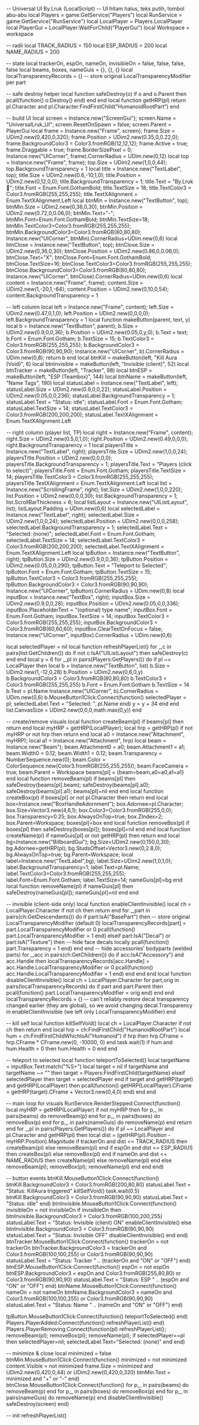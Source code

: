-- Universal UI By.Lruk (LocalScript)
-- UI hitam halus, teks putih, tombol abu-abu
local Players = game:GetService("Players")
local RunService = game:GetService("RunService")
local LocalPlayer = Players.LocalPlayer
local PlayerGui = LocalPlayer:WaitForChild("PlayerGui")
local Workspace = workspace

-- radii
local TRACK_RADIUS = 150
local ESP_RADIUS = 200
local NAME_RADIUS = 200

-- state
local trackerOn, espOn, nameOn, invisibleOn = false, false, false, false
local beams, boxes, nameGuis = {}, {}, {}
local localTransparencyRecords = {} -- store original LocalTransparencyModifier per part

-- safe destroy helper
local function safeDestroy(o) if o and o.Parent then pcall(function() o:Destroy() end) end end
local function getHRP(pl) return pl.Character and pl.Character:FindFirstChild("HumanoidRootPart") end

-- build UI
local screen = Instance.new("ScreenGui"); screen.Name = "UniversalLruk_UI"; screen.ResetOnSpawn = false; screen.Parent = PlayerGui
local frame = Instance.new("Frame", screen); frame.Size = UDim2.new(0,420,0,320); frame.Position = UDim2.new(0.35,0,0.22,0); frame.BackgroundColor3 = Color3.fromRGB(12,12,12); frame.Active = true; frame.Draggable = true; frame.BorderSizePixel = 0; Instance.new("UICorner", frame).CornerRadius = UDim.new(0,12)
local top = Instance.new("Frame", frame); top.Size = UDim2.new(1,0,0,44); top.BackgroundTransparency = 1
local title = Instance.new("TextLabel", top); title.Size = UDim2.new(0.6,-10,1,0); title.Position = UDim2.new(0,12,0,0); title.BackgroundTransparency = 1; title.Text = "By.Lruk 💜"; title.Font = Enum.Font.GothamBold; title.TextSize = 18; title.TextColor3 = Color3.fromRGB(255,255,255); title.TextXAlignment = Enum.TextXAlignment.Left
local btnMin = Instance.new("TextButton", top); btnMin.Size = UDim2.new(0,36,0,30); btnMin.Position = UDim2.new(0.72,0,0.06,0); btnMin.Text="-"; btnMin.Font=Enum.Font.GothamBold; btnMin.TextSize=18; btnMin.TextColor3=Color3.fromRGB(255,255,255); btnMin.BackgroundColor3=Color3.fromRGB(80,80,80); Instance.new("UICorner", btnMin).CornerRadius=UDim.new(0,6)
local btnClose = Instance.new("TextButton", top); btnClose.Size = UDim2.new(0,36,0,30); btnClose.Position = UDim2.new(0.86,0,0.06,0); btnClose.Text="X"; btnClose.Font=Enum.Font.GothamBold; btnClose.TextSize=16; btnClose.TextColor3=Color3.fromRGB(255,255,255); btnClose.BackgroundColor3=Color3.fromRGB(80,80,80); Instance.new("UICorner", btnClose).CornerRadius=UDim.new(0,6)
local content = Instance.new("Frame", frame); content.Size = UDim2.new(1,-20,1,-64); content.Position = UDim2.new(0,10,0,54); content.BackgroundTransparency = 1

-- left column
local left = Instance.new("Frame", content); left.Size = UDim2.new(0.47,0,1,0); left.Position = UDim2.new(0,0,0,0); left.BackgroundTransparency = 1
local function makeButton(parent, text, y) local b = Instance.new("TextButton", parent); b.Size = UDim2.new(0.9,0,0,36); b.Position = UDim2.new(0.05,0,y,0); b.Text = text; b.Font = Enum.Font.Gotham; b.TextSize = 15; b.TextColor3 = Color3.fromRGB(255,255,255); b.BackgroundColor3 = Color3.fromRGB(90,90,90); Instance.new("UICorner", b).CornerRadius = UDim.new(0,8); return b end
local btnKill = makeButton(left, "Kill Aura (Void)", 6)
local btnInvisible = makeButton(left, "Invisible (client)", 52)
local btnTracker = makeButton(left, "Tracker", 98)
local btnESP = makeButton(left, "ESP (Teambox)", 144)
local btnName = makeButton(left, "Name Tags", 190)
local statusLabel = Instance.new("TextLabel", left); statusLabel.Size = UDim2.new(0.9,0,0,22); statusLabel.Position = UDim2.new(0.05,0,0,236); statusLabel.BackgroundTransparency = 1; statusLabel.Text = "Status: idle"; statusLabel.Font = Enum.Font.Gotham; statusLabel.TextSize = 14; statusLabel.TextColor3 = Color3.fromRGB(200,200,200); statusLabel.TextXAlignment = Enum.TextXAlignment.Left

-- right column (player list, TP)
local right = Instance.new("Frame", content); right.Size = UDim2.new(0.5,0,1,0); right.Position = UDim2.new(0.49,0,0,0); right.BackgroundTransparency = 1
local playersTitle = Instance.new("TextLabel", right); playersTitle.Size = UDim2.new(1,0,0,24); playersTitle.Position = UDim2.new(0,0,0,0); playersTitle.BackgroundTransparency = 1; playersTitle.Text = "Players (click to select)"; playersTitle.Font = Enum.Font.Gotham; playersTitle.TextSize = 14; playersTitle.TextColor3 = Color3.fromRGB(255,255,255); playersTitle.TextXAlignment = Enum.TextXAlignment.Left
local list = Instance.new("ScrollingFrame", right); list.Size = UDim2.new(1,0,0,220); list.Position = UDim2.new(0,0,0,30); list.BackgroundTransparency = 1; list.ScrollBarThickness = 6; local listLayout = Instance.new("UIListLayout", list); listLayout.Padding = UDim.new(0,6)
local selectedLabel = Instance.new("TextLabel", right); selectedLabel.Size = UDim2.new(1,0,0,24); selectedLabel.Position = UDim2.new(0,0,0,258); selectedLabel.BackgroundTransparency = 1; selectedLabel.Text = "Selected: (none)"; selectedLabel.Font = Enum.Font.Gotham; selectedLabel.TextSize = 14; selectedLabel.TextColor3 = Color3.fromRGB(200,200,200); selectedLabel.TextXAlignment = Enum.TextXAlignment.Left
local tpButton = Instance.new("TextButton", right); tpButton.Size = UDim2.new(0.9,0,0,36); tpButton.Position = UDim2.new(0.05,0,0,290); tpButton.Text = "Teleport to Selected"; tpButton.Font = Enum.Font.Gotham; tpButton.TextSize = 15; tpButton.TextColor3 = Color3.fromRGB(255,255,255); tpButton.BackgroundColor3 = Color3.fromRGB(90,90,90); Instance.new("UICorner", tpButton).CornerRadius = UDim.new(0,8)
local inputBox = Instance.new("TextBox", right); inputBox.Size = UDim2.new(0.9,0,0,28); inputBox.Position = UDim2.new(0.05,0,0,336); inputBox.PlaceholderText = "(optional) type name"; inputBox.Font = Enum.Font.Gotham; inputBox.TextSize = 14; inputBox.TextColor3 = Color3.fromRGB(255,255,255); inputBox.BackgroundColor3 = Color3.fromRGB(60,60,60); inputBox.ClearTextOnFocus = false; Instance.new("UICorner", inputBox).CornerRadius = UDim.new(0,6)

local selectedPlayer = nil
local function refreshPlayerList()
	for _,c in pairs(list:GetChildren()) do if not c:IsA("UIListLayout") then safeDestroy(c) end end
	local y = 6
	for _,pl in pairs(Players:GetPlayers()) do
		if pl ~= LocalPlayer then
			local b = Instance.new("TextButton", list)
			b.Size = UDim2.new(1,-12,0,28)
			b.Position = UDim2.new(0,6,0,y)
			b.BackgroundColor3 = Color3.fromRGB(80,80,80)
			b.TextColor3 = Color3.fromRGB(255,255,255)
			b.Font = Enum.Font.Gotham
			b.TextSize = 14
			b.Text = pl.Name
			Instance.new("UICorner", b).CornerRadius = UDim.new(0,6)
			b.MouseButton1Click:Connect(function() selectedPlayer = pl; selectedLabel.Text = "Selected: "..pl.Name end)
			y = y + 34
		end
	end
	list.CanvasSize = UDim2.new(0,0,0,math.max(0,y))
end

-- create/remove visuals
local function createBeam(pl)
	if beams[pl] then return end
	local myHRP = getHRP(LocalPlayer); local hrp = getHRP(pl)
	if not myHRP or not hrp then return end
	local a0 = Instance.new("Attachment", myHRP); local a1 = Instance.new("Attachment", hrp)
	local beam = Instance.new("Beam"); beam.Attachment0 = a0; beam.Attachment1 = a1; beam.Width0 = 0.12; beam.Width1 = 0.12; beam.Transparency = NumberSequence.new(0); beam.Color = ColorSequence.new(Color3.fromRGB(255,255,255)); beam.FaceCamera = true; beam.Parent = Workspace
	beams[pl] = {beam=beam,a0=a0,a1=a1}
end
local function removeBeam(pl) if beams[pl] then safeDestroy(beams[pl].beam); safeDestroy(beams[pl].a0); safeDestroy(beams[pl].a1); beams[pl]=nil end end
local function createBox(pl) if boxes[pl] or not pl.Character then return end local box=Instance.new("BoxHandleAdornment"); box.Adornee=pl.Character; box.Size=Vector3.new(4,6,1); box.Color3=Color3.fromRGB(255,0,0); box.Transparency=0.25; box.AlwaysOnTop=true; box.ZIndex=2; box.Parent=Workspace; boxes[pl]=box end
local function removeBox(pl) if boxes[pl] then safeDestroy(boxes[pl]); boxes[pl]=nil end end
local function createName(pl) if nameGuis[pl] or not getHRP(pl) then return end local bg=Instance.new("BillboardGui"); bg.Size=UDim2.new(0,150,0,30); bg.Adornee=getHRP(pl); bg.StudsOffset=Vector3.new(0,2.8,0); bg.AlwaysOnTop=true; bg.Parent=Workspace; local label=Instance.new("TextLabel",bg); label.Size=UDim2.new(1,0,1,0); label.BackgroundTransparency=1; label.Text=pl.Name; label.TextColor3=Color3.fromRGB(255,255,255); label.Font=Enum.Font.Gotham; label.TextSize=14; nameGuis[pl]=bg end
local function removeName(pl) if nameGuis[pl] then safeDestroy(nameGuis[pl]); nameGuis[pl]=nil end end

-- invisible (client-side only)
local function enableClientInvisible()
	local ch = LocalPlayer.Character
	if not ch then return end
	for _,part in pairs(ch:GetDescendants()) do
		if part:IsA("BasePart") then
			-- store original LocalTransparencyModifier (default 0)
			localTransparencyRecords[part] = part.LocalTransparencyModifier or 0
			pcall(function() part.LocalTransparencyModifier = 1 end)
		elseif part:IsA("Decal") or part:IsA("Texture") then
			-- hide face decals locally
			pcall(function() part.Transparency = 1 end)
		end
	end
	-- hide accessories' bodyparts (welded parts)
	for _,acc in pairs(ch:GetChildren()) do
		if acc:IsA("Accessory") and acc.Handle then
			localTransparencyRecords[acc.Handle] = acc.Handle.LocalTransparencyModifier or 0
			pcall(function() acc.Handle.LocalTransparencyModifier = 1 end)
		end
	end
end
local function disableClientInvisible()
	local ch = LocalPlayer.Character
	for part,orig in pairs(localTransparencyRecords) do
		if part and part.Parent then
			pcall(function() part.LocalTransparencyModifier = orig end)
		end
	end
	localTransparencyRecords = {}
	-- can't reliably restore decal transparency changed earlier (they are global), so we avoid changing decal.Transparency in enableClientInvisible (we left only LocalTransparencyModifier)
end

-- kill self
local function killSelfVoid()
	local ch = LocalPlayer.Character
	if not ch then return end
	local hrp = ch:FindFirstChild("HumanoidRootPart")
	local hum = ch:FindFirstChildWhichIsA("Humanoid")
	if hrp then hrp.CFrame = hrp.CFrame * CFrame.new(0, -10000, 0) end
	task.wait(1)
	if hum and hum.Health > 0 then hum.Health = 0 end
end

-- teleport to selected
local function teleportToSelected()
	local targetName = inputBox.Text:match("%S+")
	local target = nil
	if targetName and targetName ~= "" then target = Players:FindFirstChild(targetName) elseif selectedPlayer then target = selectedPlayer end
	if target and getHRP(target) and getHRP(LocalPlayer) then pcall(function() getHRP(LocalPlayer).CFrame = getHRP(target).CFrame + Vector3.new(0,4,0) end) end
end

-- main loop for visuals
RunService.RenderStepped:Connect(function()
	local myHRP = getHRP(LocalPlayer)
	if not myHRP then for p,_ in pairs(beams) do removeBeam(p) end for p,_ in pairs(boxes) do removeBox(p) end for p,_ in pairs(nameGuis) do removeName(p) end return end
	for _,pl in pairs(Players:GetPlayers()) do
		if pl ~= LocalPlayer and pl.Character and getHRP(pl) then
			local dist = (getHRP(pl).Position - myHRP.Position).Magnitude
			if trackerOn and dist <= TRACK_RADIUS then createBeam(pl) else removeBeam(pl) end
			if espOn and dist <= ESP_RADIUS then createBox(pl) else removeBox(pl) end
			if nameOn and dist <= NAME_RADIUS then createName(pl) else removeName(pl) end
		else
			removeBeam(pl); removeBox(pl); removeName(pl)
		end
	end
end)

-- button events
btnKill.MouseButton1Click:Connect(function()
	btnKill.BackgroundColor3 = Color3.fromRGB(200,80,80)
	statusLabel.Text = "Status: KillAura triggered"
	killSelfVoid()
	task.wait(0.5)
	btnKill.BackgroundColor3 = Color3.fromRGB(90,90,90)
	statusLabel.Text = "Status: idle"
end)
btnInvisible.MouseButton1Click:Connect(function()
	invisibleOn = not invisibleOn
	if invisibleOn then
		btnInvisible.BackgroundColor3 = Color3.fromRGB(100,200,255)
		statusLabel.Text = "Status: Invisible (client) ON"
		enableClientInvisible()
	else
		btnInvisible.BackgroundColor3 = Color3.fromRGB(90,90,90)
		statusLabel.Text = "Status: Invisible OFF"
		disableClientInvisible()
	end
end)
btnTracker.MouseButton1Click:Connect(function()
	trackerOn = not trackerOn
	btnTracker.BackgroundColor3 = trackerOn and Color3.fromRGB(100,100,255) or Color3.fromRGB(90,90,90)
	statusLabel.Text = "Status: Tracker " .. (trackerOn and "ON" or "OFF")
end)
btnESP.MouseButton1Click:Connect(function()
	espOn = not espOn
	btnESP.BackgroundColor3 = espOn and Color3.fromRGB(255,80,80) or Color3.fromRGB(90,90,90)
	statusLabel.Text = "Status: ESP " .. (espOn and "ON" or "OFF")
end)
btnName.MouseButton1Click:Connect(function()
	nameOn = not nameOn
	btnName.BackgroundColor3 = nameOn and Color3.fromRGB(100,100,255) or Color3.fromRGB(90,90,90)
	statusLabel.Text = "Status: Name " .. (nameOn and "ON" or "OFF")
end)

tpButton.MouseButton1Click:Connect(function() teleportToSelected() end)
Players.PlayerAdded:Connect(function() refreshPlayerList() end)
Players.PlayerRemoving:Connect(function(pl) refreshPlayerList(); removeBeam(pl); removeBox(pl); removeName(pl); if selectedPlayer==pl then selectedPlayer=nil; selectedLabel.Text="Selected: (none)" end end)

-- minimize & close
local minimized = false
btnMin.MouseButton1Click:Connect(function()
	minimized = not minimized
	content.Visible = not minimized
	frame.Size = minimized and UDim2.new(0,420,0,44) or UDim2.new(0,420,0,320)
	btnMin.Text = minimized and "+" or "-"
end)
btnClose.MouseButton1Click:Connect(function()
	for p,_ in pairs(beams) do removeBeam(p) end
	for p,_ in pairs(boxes) do removeBox(p) end
	for p,_ in pairs(nameGuis) do removeName(p) end
	disableClientInvisible()
	safeDestroy(screen)
end)

-- init
refreshPlayerList()
